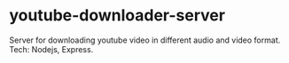 # youtube-downloader-server
Server for downloading youtube video in different audio and video format. Tech: Nodejs, Express.

